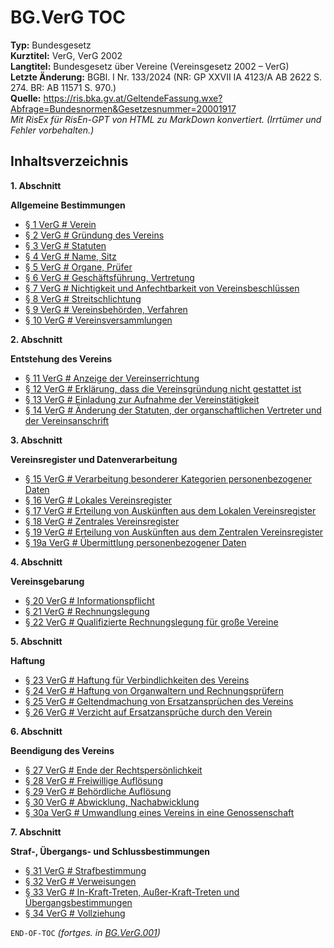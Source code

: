# BG.VerG TOC
**Typ:** Bundesgesetz  
**Kurztitel:** VerG, VerG 2002  
**Langtitel:** Bundesgesetz über Vereine (Vereinsgesetz 2002 – VerG)  
**Letzte Änderung:** BGBl. I Nr. 133/2024 (NR: GP XXVII IA 4123/A AB 2622 S. 274. BR: AB 11571 S. 970.)  
**Quelle:** https://ris.bka.gv.at/GeltendeFassung.wxe?Abfrage=Bundesnormen&Gesetzesnummer=20001917  
*Mit RisEx für RisEn-GPT von HTML zu MarkDown konvertiert. (Irrtümer und Fehler vorbehalten.)*

## Inhaltsverzeichnis

**1. Abschnitt**  

**Allgemeine Bestimmungen**  
* [§ 1 VerG # Verein](BG.VerG.001.md#-1-verg--verein)
* [§ 2 VerG # Gründung des Vereins](BG.VerG.001.md#-2-verg--gründung-des-vereins)
* [§ 3 VerG # Statuten](BG.VerG.001.md#-3-verg--statuten)
* [§ 4 VerG # Name, Sitz](BG.VerG.001.md#-4-verg--name-sitz)
* [§ 5 VerG # Organe, Prüfer](BG.VerG.001.md#-5-verg--organe-prüfer)
* [§ 6 VerG # Geschäftsführung, Vertretung](BG.VerG.001.md#-6-verg--geschäftsführung-vertretung)
* [§ 7 VerG # Nichtigkeit und Anfechtbarkeit von Vereinsbeschlüssen](BG.VerG.001.md#-7-verg--nichtigkeit-und-anfechtbarkeit-von-vereinsbeschlüssen)
* [§ 8 VerG # Streitschlichtung](BG.VerG.001.md#-8-verg--streitschlichtung)
* [§ 9 VerG # Vereinsbehörden, Verfahren](BG.VerG.001.md#-9-verg--vereinsbehörden-verfahren)
* [§ 10 VerG # Vereinsversammlungen](BG.VerG.001.md#-10-verg--vereinsversammlungen)

**2. Abschnitt**  

**Entstehung des Vereins**  
* [§ 11 VerG # Anzeige der Vereinserrichtung](BG.VerG.001.md#-11-verg--anzeige-der-vereinserrichtung)
* [§ 12 VerG # Erklärung, dass die Vereinsgründung nicht gestattet ist](BG.VerG.001.md#-12-verg--erklärung-dass-die-vereinsgründung-nicht-gestattet-ist)
* [§ 13 VerG # Einladung zur Aufnahme der Vereinstätigkeit](BG.VerG.001.md#-13-verg--einladung-zur-aufnahme-der-vereinstätigkeit)
* [§ 14 VerG # Änderung der Statuten, der organschaftlichen Vertreter und der Vereinsanschrift](BG.VerG.001.md#-14-verg--änderung-der-statuten-der-organschaftlichen-vertreter-und-der-vereinsanschrift)

**3. Abschnitt**  

**Vereinsregister und Datenverarbeitung**  
* [§ 15 VerG # Verarbeitung besonderer Kategorien personenbezogener Daten](BG.VerG.001.md#-15-verg--verarbeitung-besonderer-kategorien-personenbezogener-daten)
* [§ 16 VerG # Lokales Vereinsregister](BG.VerG.001.md#-16-verg--lokales-vereinsregister)
* [§ 17 VerG # Erteilung von Auskünften aus dem Lokalen Vereinsregister](BG.VerG.001.md#-17-verg--erteilung-von-auskünften-aus-dem-lokalen-vereinsregister)
* [§ 18 VerG # Zentrales Vereinsregister](BG.VerG.001.md#-18-verg--zentrales-vereinsregister)
* [§ 19 VerG # Erteilung von Auskünften aus dem Zentralen Vereinsregister](BG.VerG.001.md#-19-verg--erteilung-von-auskünften-aus-dem-zentralen-vereinsregister)
* [§ 19a VerG # Übermittlung personenbezogener Daten](BG.VerG.001.md#-19a-verg--übermittlung-personenbezogener-daten)

**4. Abschnitt**  

**Vereinsgebarung**  
* [§ 20 VerG # Informationspflicht](BG.VerG.001.md#-20-verg--informationspflicht)
* [§ 21 VerG # Rechnungslegung](BG.VerG.001.md#-21-verg--rechnungslegung)
* [§ 22 VerG # Qualifizierte Rechnungslegung für große Vereine](BG.VerG.001.md#-22-verg--qualifizierte-rechnungslegung-für-große-vereine)

**5. Abschnitt**  

**Haftung**  
* [§ 23 VerG # Haftung für Verbindlichkeiten des Vereins](BG.VerG.001.md#-23-verg--haftung-für-verbindlichkeiten-des-vereins)
* [§ 24 VerG # Haftung von Organwaltern und Rechnungsprüfern](BG.VerG.001.md#-24-verg--haftung-von-organwaltern-und-rechnungsprüfern)
* [§ 25 VerG # Geltendmachung von Ersatzansprüchen des Vereins](BG.VerG.001.md#-25-verg--geltendmachung-von-ersatzansprüchen-des-vereins)
* [§ 26 VerG # Verzicht auf Ersatzansprüche durch den Verein](BG.VerG.001.md#-26-verg--verzicht-auf-ersatzansprüche-durch-den-verein)

**6. Abschnitt**  

**Beendigung des Vereins**  
* [§ 27 VerG # Ende der Rechtspersönlichkeit](BG.VerG.001.md#-27-verg--ende-der-rechtspersönlichkeit)
* [§ 28 VerG # Freiwillige Auflösung](BG.VerG.001.md#-28-verg--freiwillige-auflösung)
* [§ 29 VerG # Behördliche Auflösung](BG.VerG.001.md#-29-verg--behördliche-auflösung)
* [§ 30 VerG # Abwicklung, Nachabwicklung](BG.VerG.001.md#-30-verg--abwicklung-nachabwicklung)
* [§ 30a VerG # Umwandlung eines Vereins in eine Genossenschaft](BG.VerG.001.md#-30a-verg--umwandlung-eines-vereins-in-eine-genossenschaft)

**7. Abschnitt**  

**Straf-, Übergangs- und Schlussbestimmungen**  
* [§ 31 VerG # Strafbestimmung](BG.VerG.001.md#-31-verg--strafbestimmung)
* [§ 32 VerG # Verweisungen](BG.VerG.001.md#-32-verg--verweisungen)
* [§ 33 VerG # In-Kraft-Treten, Außer-Kraft-Treten und Übergangsbestimmungen](BG.VerG.001.md#-33-verg--in-kraft-treten-außer-kraft-treten-und-übergangsbestimmungen)
* [§ 34 VerG # Vollziehung](BG.VerG.001.md#-34-verg--vollziehung)

`END-OF-TOC` *(fortges. in [BG.VerG.001](BG.VerG.001.md))*

